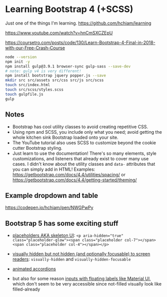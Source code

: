 # Learning Bootstrap 4 (+SCSS)

Just one of the things I'm learning. <https://github.com/hchiam/learning>

<https://www.youtube.com/watch?v=hnCmSXCZEpU>

<https://coursetro.com/posts/code/130/Learn-Bootstrap-4-Final-in-2018-with-our-Free-Crash-Course>

```bash
node --version
npm init -y
npm install gulp@3.9.1 browser-sync gulp-sass --save-dev
# note: gulp v4 is very different!
npm install bootstrap jquery popper.js --save
mkdir src src/assets src/css src/js src/scss
touch src/index.html
touch src/scss/styles.scss
touch gulpfile.js
gulp
```

## Notes

- Bootstrap has cool utility classes to avoid creating repetitive CSS.
- Using npm and SCSS, you include only what you need; avoid getting the whole kitchen sink Bootstrap loaded onto your site.
- The YouTube tutorial also uses SCSS to customize beyond the cookie cutter Bootstrap styling.
- Just learn to use the documentation! There's so many elements, style customizations, and listeners that already exist to cover many use cases. I didn't know about the utility classes and `data-` attributes that you can simply add in HTML! Examples: <https://getbootstrap.com/docs/4.4/utilities/spacing/> or <https://getbootstrap.com/docs/4.4/getting-started/theming/>

## Example dropdown and table

<https://codepen.io/hchiam/pen/NWGPwPy>

## Bootstrap 5 has some exciting stuff

- [placeholders AKA skeleton UI](https://getbootstrap.com/docs/5.1/components/placeholders/): `<p aria-hidden="true" class="placeholder-glow"><span class="placeholder col-7"></span><span class="placeholder col-4"></span></p>`

- [visually hidden but not hidden (and optionally focusable) to screen readers](https://getbootstrap.com/docs/5.1/helpers/visually-hidden/): `visually-hidden` and `visually-hidden-focusable`

- [animated accordions](https://getbootstrap.com/docs/5.1/components/accordion/)

- but also for some reason [inputs with floating labels like Material UI](https://getbootstrap.com/docs/5.1/forms/floating-labels/), which don't seem to be very accessible since not-filled visually look like filled-already
